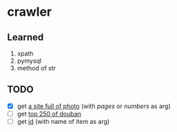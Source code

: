 # crawler #

## Learned ##

1. xpath
2. pymysql
3. method of str

## TODO ##

- [x] get [a site full of photo](gratisography.com) (with *pages* or *numbers* as arg)
- [ ] get [top 250 of douban](book.douban.com/top250)
- [ ] get [jd](jd.com) (with name of item as arg)